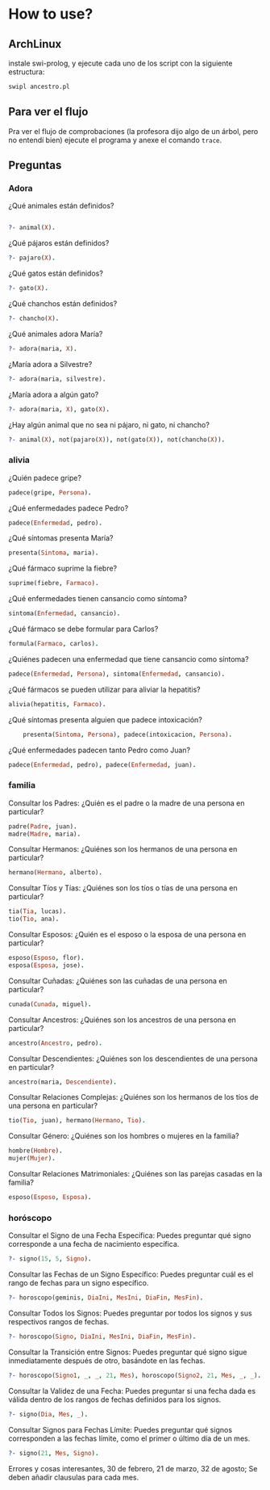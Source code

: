 # How to use?

## ArchLinux
instale swi-prolog, y ejecute cada uno de los script con la siguiente estructura:

```bash
swipl ancestro.pl
```

## Para ver el flujo

Pra ver el flujo de comprobaciones (la profesora dijo algo de un árbol, pero no entendí bien) ejecute el programa y anexe el comando ```trace```.

## Preguntas

### Adora

¿Qué animales están definidos?

```prolog

?- animal(X).
```

¿Qué pájaros están definidos?

```prolog
?- pajaro(X).
```

¿Qué gatos están definidos?

```prolog
?- gato(X).
```

¿Qué chanchos están definidos?

```prolog
?- chancho(X).
```

¿Qué animales adora María?

```prolog
?- adora(maria, X).
```

¿María adora a Silvestre?

```prolog
?- adora(maria, silvestre).
```

¿María adora a algún gato?

```prolog
?- adora(maria, X), gato(X).
```

¿Hay algún animal que no sea ni pájaro, ni gato, ni chancho?

```prolog
?- animal(X), not(pajaro(X)), not(gato(X)), not(chancho(X)).
```

### alivia

¿Quién padece gripe?

```prolog
padece(gripe, Persona).
```

¿Qué enfermedades padece Pedro?

```prolog
padece(Enfermedad, pedro).
```

¿Qué síntomas presenta María?

```prolog
presenta(Sintoma, maria).
```

¿Qué fármaco suprime la fiebre?

```prolog
suprime(fiebre, Farmaco).
```

¿Qué enfermedades tienen cansancio como síntoma?

```prolog
sintoma(Enfermedad, cansancio).
```

¿Qué fármaco se debe formular para Carlos?

```prolog
formula(Farmaco, carlos).
```

¿Quiénes padecen una enfermedad que tiene cansancio como síntoma?

```prolog
padece(Enfermedad, Persona), sintoma(Enfermedad, cansancio).
```

¿Qué fármacos se pueden utilizar para aliviar la hepatitis?

```prolog
alivia(hepatitis, Farmaco).
```

¿Qué síntomas presenta alguien que padece intoxicación?

```prolog
    presenta(Sintoma, Persona), padece(intoxicacion, Persona).
```

¿Qué enfermedades padecen tanto Pedro como Juan?

```prolog
padece(Enfermedad, pedro), padece(Enfermedad, juan).
```

### familia

Consultar los Padres: ¿Quién es el padre o la madre de una persona en particular?

```prolog
padre(Padre, juan).
madre(Madre, maria).
```

Consultar Hermanos: ¿Quiénes son los hermanos de una persona en particular?

```prolog
hermano(Hermano, alberto).
```

Consultar Tíos y Tías: ¿Quiénes son los tíos o tías de una persona en particular?

```prolog
tia(Tia, lucas).
tio(Tio, ana).
```

Consultar Esposos: ¿Quién es el esposo o la esposa de una persona en particular?

```prolog
esposo(Esposo, flor).
esposa(Esposa, jose).
```

Consultar Cuñadas: ¿Quiénes son las cuñadas de una persona en particular?

```prolog
cunada(Cunada, miguel).
```

Consultar Ancestros: ¿Quiénes son los ancestros de una persona en particular?

```prolog
ancestro(Ancestro, pedro).
```

Consultar Descendientes: ¿Quiénes son los descendientes de una persona en particular?

```prolog
ancestro(maria, Descendiente).
```

Consultar Relaciones Complejas: ¿Quiénes son los hermanos de los tíos de una persona en particular?

```prolog
tio(Tio, juan), hermano(Hermano, Tio).
```

Consultar Género: ¿Quiénes son los hombres o mujeres en la familia?

```prolog
hombre(Hombre).
mujer(Mujer).
```

Consultar Relaciones Matrimoniales: ¿Quiénes son las parejas casadas en la familia?

```prolog
esposo(Esposo, Esposa).
```

### horóscopo

Consultar el Signo de una Fecha Específica: Puedes preguntar qué signo corresponde a una fecha de nacimiento específica.

```prolog
?- signo(15, 5, Signo).
```

Consultar las Fechas de un Signo Específico: Puedes preguntar cuál es el rango de fechas para un signo específico.

```prolog
?- horoscopo(geminis, DiaIni, MesIni, DiaFin, MesFin).
```

Consultar Todos los Signos: Puedes preguntar por todos los signos y sus respectivos rangos de fechas.

```prolog
?- horoscopo(Signo, DiaIni, MesIni, DiaFin, MesFin).
```

Consultar la Transición entre Signos: Puedes preguntar qué signo sigue inmediatamente después de otro, basándote en las fechas.

```prolog
?- horoscopo(Signo1, _, _, 21, Mes), horoscopo(Signo2, 21, Mes, _, _).
```

Consultar la Validez de una Fecha: Puedes preguntar si una fecha dada es válida dentro de los rangos de fechas definidos para los signos.

```prolog
?- signo(Dia, Mes, _).
```

Consultar Signos para Fechas Límite: Puedes preguntar qué signos corresponden a las fechas límite, como el primer o último día de un mes.

```prolog
?- signo(21, Mes, Signo).
```

Errores y cosas interesantes, 30 de febrero, 21 de marzo, 32 de agosto; Se deben añadir clausulas para cada mes.
